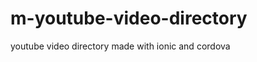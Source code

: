 m-youtube-video-directory
=========================

youtube video directory made with ionic and cordova 
